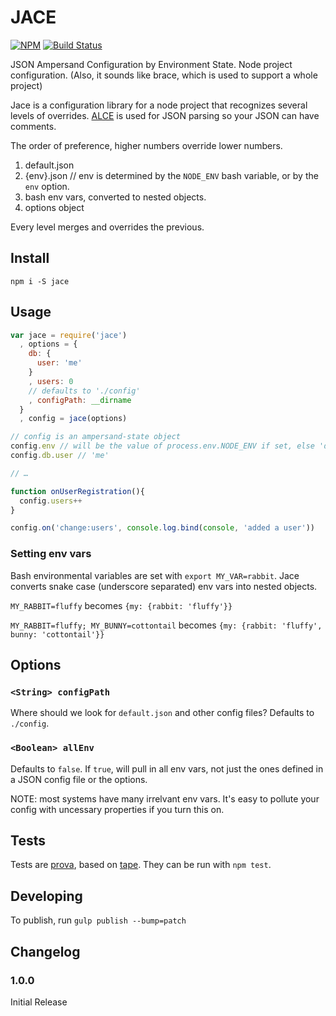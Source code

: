 # JACE

[![NPM](https://nodei.co/npm/jace.png)](https://nodei.co/npm/jace/) [![Build Status](https://travis-ci.org/joeybaker/jace.png?branch=master)](https://travis-ci.org/joeybaker/jace)

JSON Ampersand Configuration by Environment State. Node project configuration. (Also, it sounds like brace, which is used to support a whole project)

Jace is a configuration library for a node project that recognizes several levels of overrides. [ALCE](https://github.com/walmartlabs/ALCE) is used for JSON parsing so your JSON can have comments.

The order of preference, higher numbers override lower numbers.

1. default.json
2. {env}.json // env is determined by the `NODE_ENV` bash variable, or by the `env` option.
3. bash env vars, converted to nested objects.
4. options object

Every level merges and overrides the previous.

## Install
`npm i -S jace`

## Usage
```js
var jace = require('jace')
  , options = {
    db: {
      user: 'me'
    }
    , users: 0
    // defaults to './config'
    , configPath: __dirname
  }
  , config = jace(options)

// config is an ampersand-state object
config.env // will be the value of process.env.NODE_ENV if set, else 'default'
config.db.user // 'me'

// …

function onUserRegistration(){
  config.users++
}

config.on('change:users', console.log.bind(console, 'added a user'))
```

### Setting env vars
Bash environmental variables are set with `export MY_VAR=rabbit`. Jace converts snake case (underscore separated) env vars into nested objects.

`MY_RABBIT=fluffy` becomes `{my: {rabbit: 'fluffy'}}`

`MY_RABBIT=fluffy; MY_BUNNY=cottontail` becomes `{my: {rabbit: 'fluffy', bunny: 'cottontail'}}`

## Options
### `<String> configPath`
Where should we look for `default.json` and other config files? Defaults to `./config`.

### `<Boolean> allEnv`
Defaults to `false`. If `true`, will pull in all env vars, not just the ones defined in a JSON config file or the options.

NOTE: most systems have many irrelvant env vars. It's easy to pollute your config with uncessary properties if you turn this on.

## Tests
Tests are [prova](https://github.com/azer/prova), based on [tape](https://github.com/substack/tape). They can be run with `npm test`.

## Developing
To publish, run `gulp publish --bump=patch`

## Changelog
### 1.0.0
Initial Release
